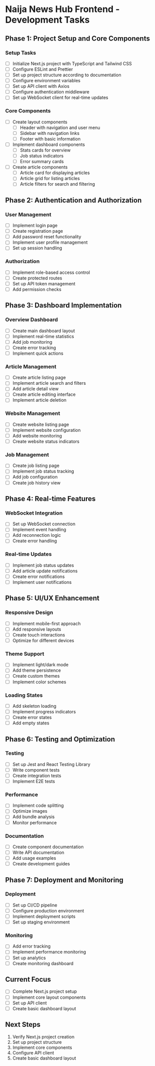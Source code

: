 # Naija News Hub Frontend - Development Tasks

## Phase 1: Project Setup and Core Components

### Setup Tasks
- [ ] Initialize Next.js project with TypeScript and Tailwind CSS
- [ ] Configure ESLint and Prettier
- [ ] Set up project structure according to documentation
- [ ] Configure environment variables
- [ ] Set up API client with Axios
- [ ] Configure authentication middleware
- [ ] Set up WebSocket client for real-time updates

### Core Components
- [ ] Create layout components
  - [ ] Header with navigation and user menu
  - [ ] Sidebar with navigation links
  - [ ] Footer with basic information
- [ ] Implement dashboard components
  - [ ] Stats cards for overview
  - [ ] Job status indicators
  - [ ] Error summary cards
- [ ] Create article components
  - [ ] Article card for displaying articles
  - [ ] Article grid for listing articles
  - [ ] Article filters for search and filtering

## Phase 2: Authentication and Authorization

### User Management
- [ ] Implement login page
- [ ] Create registration page
- [ ] Add password reset functionality
- [ ] Implement user profile management
- [ ] Set up session handling

### Authorization
- [ ] Implement role-based access control
- [ ] Create protected routes
- [ ] Set up API token management
- [ ] Add permission checks

## Phase 3: Dashboard Implementation

### Overview Dashboard
- [ ] Create main dashboard layout
- [ ] Implement real-time statistics
- [ ] Add job monitoring
- [ ] Create error tracking
- [ ] Implement quick actions

### Article Management
- [ ] Create article listing page
- [ ] Implement article search and filters
- [ ] Add article detail view
- [ ] Create article editing interface
- [ ] Implement article deletion

### Website Management
- [ ] Create website listing page
- [ ] Implement website configuration
- [ ] Add website monitoring
- [ ] Create website status indicators

### Job Management
- [ ] Create job listing page
- [ ] Implement job status tracking
- [ ] Add job configuration
- [ ] Create job history view

## Phase 4: Real-time Features

### WebSocket Integration
- [ ] Set up WebSocket connection
- [ ] Implement event handling
- [ ] Add reconnection logic
- [ ] Create error handling

### Real-time Updates
- [ ] Implement job status updates
- [ ] Add article update notifications
- [ ] Create error notifications
- [ ] Implement user notifications

## Phase 5: UI/UX Enhancement

### Responsive Design
- [ ] Implement mobile-first approach
- [ ] Add responsive layouts
- [ ] Create touch interactions
- [ ] Optimize for different devices

### Theme Support
- [ ] Implement light/dark mode
- [ ] Add theme persistence
- [ ] Create custom themes
- [ ] Implement color schemes

### Loading States
- [ ] Add skeleton loading
- [ ] Implement progress indicators
- [ ] Create error states
- [ ] Add empty states

## Phase 6: Testing and Optimization

### Testing
- [ ] Set up Jest and React Testing Library
- [ ] Write component tests
- [ ] Create integration tests
- [ ] Implement E2E tests

### Performance
- [ ] Implement code splitting
- [ ] Optimize images
- [ ] Add bundle analysis
- [ ] Monitor performance

### Documentation
- [ ] Create component documentation
- [ ] Write API documentation
- [ ] Add usage examples
- [ ] Create development guides

## Phase 7: Deployment and Monitoring

### Deployment
- [ ] Set up CI/CD pipeline
- [ ] Configure production environment
- [ ] Implement deployment scripts
- [ ] Set up staging environment

### Monitoring
- [ ] Add error tracking
- [ ] Implement performance monitoring
- [ ] Set up analytics
- [ ] Create monitoring dashboard

## Current Focus
- [ ] Complete Next.js project setup
- [ ] Implement core layout components
- [ ] Set up API client
- [ ] Create basic dashboard layout

## Next Steps
1. Verify Next.js project creation
2. Set up project structure
3. Implement core components
4. Configure API client
5. Create basic dashboard layout 